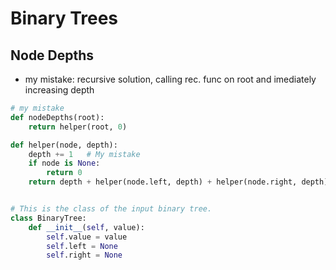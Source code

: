 # Binary Trees

## Node Depths

* my mistake: recursive solution, calling rec. func on root and imediately increasing depth

```python
# my mistake
def nodeDepths(root):
	return helper(root, 0)

def helper(node, depth):
	depth += 1   # My mistake
	if node is None:
		return 0
	return depth + helper(node.left, depth) + helper(node.right, depth)


# This is the class of the input binary tree.
class BinaryTree:
    def __init__(self, value):
        self.value = value
        self.left = None
        self.right = None
```

